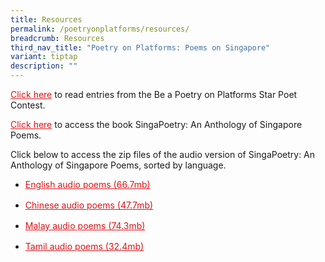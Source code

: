 ```yaml
---
title: Resources
permalink: /poetryonplatforms/resources/
breadcrumb: Resources
third_nav_title: "Poetry on Platforms: Poems on Singapore"
variant: tiptap
description: ""
---
```

<a href="https://www.facebook.com/media/set/?set=a.803222086464802.1073741842.219541704832846&amp;type=3" style="color:#E21216;">Click here</a> to read entries from the Be a Poetry on Platforms Star Poet Contest.

<a href="http://eresources.nlb.gov.sg/eReads/MobileReads/details?uuid=8d6e0230-6960-4df6-8cf2-93ebc2d538d9" style="color:#E21216;">Click here</a> to access the book SingaPoetry: An Anthology of Singapore Poems.

<p>Click below to access the zip files of the audio version of SingaPoetry: An Anthology of Singapore Poems, sorted by language.</p>

<ul>
    <li style="margin-bottom: 1rem;">
        <a href="/files/poetryonplatforms/Read!%20Singapore%202015%20Audio%20Book_English.zip" style="color:#E21216;">English audio poems (66.7mb)</a>
    </li>      
    <li style="margin-bottom: 1rem;">
        <a href="/files/poetryonplatforms/Read!%20Singapore%202015%20Audio%20Book_Chinese.zip" style="color:#E21216;">Chinese audio poems (47.7mb)</a>
    </li>      
    <li style="margin-bottom: 1rem;">
        <a href="/files/poetryonplatforms/Read!%20Singapore%202015%20Audio%20Book_Malay.zip" style="color:#E21216;">Malay audio poems (74.3mb)</a>
    </li>      
    <li style="margin-bottom: 1rem;">
        <a href="/files/poetryonplatforms/Read!%20Singapore%202015%20Audio%20Book_Tamil.zip" style="color:#E21216;">Tamil audio poems (32.4mb)</a>
    </li>                         
</ul>